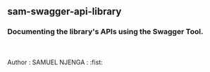 ## sam-swagger-api-library
### Documenting the library's APIs using the Swagger Tool.
<br>
<br>
Author : SAMUEL NJENGA : :fist:
